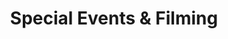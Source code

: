 ---
schema: default
title: Special Events & Filming
description: >-
  The City of San Diego Special Events & Filming Department seeks to enhance the
  vitality, quality, and economic prosperity of San Diego through the support of
  special events and filming in San Diego. Within the Department there are two
  distinct programs; the Special Events Program and the Film Program. Both
  programs have dedicated staff that support the unique needs of each industry.
  Together, these programs serve to foster the role special events and filming
  play in San Diego.
logo: >-
  http://archive.sandiego.gov/communications/graphics/logos/cosd-logo-initials-full-color-72ppi.jpg
---